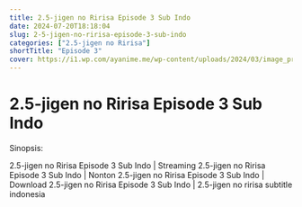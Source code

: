 ```yaml
---
title: 2.5-jigen no Ririsa Episode 3 Sub Indo
date: 2024-07-20T18:18:04
slug: 2-5-jigen-no-ririsa-episode-3-sub-indo
categories: ["2.5-jigen no Ririsa"]
shortTitle: "Episode 3"
cover: https://i1.wp.com/ayanime.me/wp-content/uploads/2024/03/image_processing20240510-1-pdn7wm.jpeg
---
```


# 2.5-jigen no Ririsa Episode 3 Sub Indo

<iframe-loader iframe-src1="https://play.ayanime.me/include/fluidplayer/fluidplayer.php?VideoSrc1=https%3A%2F%2Fdrive.google.com%2Ffile%2Fd%2F1mgOoUnHkx259RAPoDZpe8ac1XUg7rehG%2Fview%3Fusp%3Ddrive_link&VideoType1=video%2Fmp4&VideoQuality1=480p&VideoSrc2=https%3A%2F%2Fdrive.google.com%2Ffile%2Fd%2F1qcck1zZ7XiF5sHOBnFAJrjOCFfybeyLm%2Fview%3Fusp%3Ddrive_link&VideoType2=video%2Fmp4&VideoQuality2=720p&VideoSrc3=https%3A%2F%2Fdrive.google.com%2Ffile%2Fd%2F1kFXQdraPW5RYK5cVvZlwFqQ3vvRv956Y%2Fview%3Fusp%3Ddrive_link&VideoType3=video%2Fmp4&VideoQuality3=1080p&VideoPoster=&VideoTrack1=&kind1=&srclang1=&label1=&default1=&player=fluid+player&server=Drive+API&api=&width=100%25&height=900px" iframe-src2="https://drive.google.com/file/d/1kFXQdraPW5RYK5cVvZlwFqQ3vvRv956Y/preview"></iframe-loader>

Sinopsis:
<p>2.5-jigen no Ririsa Episode 3 Sub Indo | Streaming 2.5-jigen no Ririsa Episode 3 Sub Indo | Nonton 2.5-jigen no Ririsa Episode 3 Sub Indo | Download 2.5-jigen no Ririsa Episode 3 Sub Indo | 2.5-jigen no ririsa subtitle indonesia</p>

